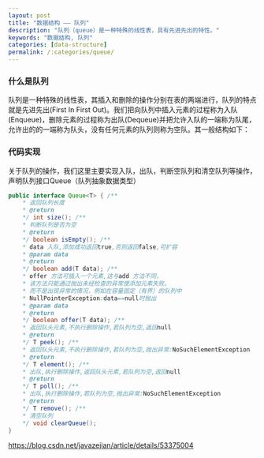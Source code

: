 ```yaml
---
layout: post
title: "数据结构 —— 队列"
description: "队列（queue）是一种特殊的线性表，具有先进先出的特性。"
keywords: "数据结构, 队列"
categories: [data-structure]
permalink: /:categories/queue/
---
```


### 什么是队列
队列是一种特殊的线性表，其插入和删除的操作分别在表的两端进行，队列的特点就是先进先出(First In First Out)。我们把向队列中插入元素的过程称为入队(Enqueue)，删除元素的过程称为出队(Dequeue)并把允许入队的一端称为队尾，允许出的的一端称为队头，没有任何元素的队列则称为空队。其一般结构如下： 


### 代码实现
关于队列的操作，我们这里主要实现入队，出队，判断空队列和清空队列等操作，声明队列接口Queue（队列抽象数据类型）
```java
public interface Queue<T> { /**
    * 返回队列长度
    * @return
    */ int size(); /**
    * 判断队列是否为空
    * @return
    */ boolean isEmpty(); /**
    * data 入队,添加成功返回true,否则返回false,可扩容
    * @param data
    * @return
    */ boolean add(T data); /**
    * offer 方法可插入一个元素,这与add 方法不同，
    * 该方法只能通过抛出未经检查的异常使添加元素失败。
    * 而不是出现异常的情况，例如在容量固定（有界）的队列中
    * NullPointerException:data==null时抛出
    * @param data
    * @return
    */ boolean offer(T data); /**
    * 返回队头元素,不执行删除操作,若队列为空,返回null
    * @return
    */ T peek(); /**
    * 返回队头元素,不执行删除操作,若队列为空,抛出异常:NoSuchElementException
    * @return
    */ T element(); /**
    * 出队,执行删除操作,返回队头元素,若队列为空,返回null
    * @return
    */ T poll(); /**
    * 出队,执行删除操作,若队列为空,抛出异常:NoSuchElementException
    * @return
    */ T remove(); /**
    * 清空队列
    */ void clearQueue();
}

```
https://blog.csdn.net/javazejian/article/details/53375004
